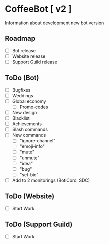# CoffeeBot [ v2 ]

Information about development new bot version

## Roadmap

* [ ] Bot release
* [ ] Website release
* [ ] Support Guild release

## ToDo (Bot)

* [ ] Bugfixes
* [ ] Weddings
* [ ] Global economy
  * [ ] Promo-codes
* [ ] New design
* [ ] Blacklist
* [ ] Achievements
* [ ] Slash commands
* [ ] New commands
  * [ ] "ignore-channel"
  * [ ] "emoji-info"
  * [ ] "mute"
  * [ ] "unmute"
  * [ ] "idea"
  * [ ] "bug"
  * [ ] "set-bio"
* [ ] Add to 2 monitorings (BotiCord, SDC)

## ToDo (Website)

* [ ] Start Work

## ToDo (Support Guild)

* [ ] Start Work
